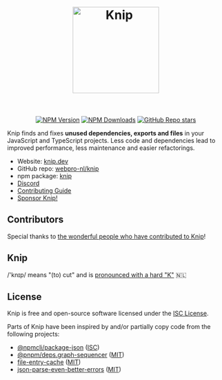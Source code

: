 <h1 align="center">
  <br />
  <a href="https://knip.dev">
    <img height="200" width="200" src="https://knip.dev/favicon.svg" alt="Knip" />
  </a>
  <br />
  <br />
</h1>

<div align="center">

[![NPM Version][2]][1] [![NPM Downloads][3]][1] [![GitHub Repo stars][5]][4]

</div>

Knip finds and fixes **unused dependencies, exports and files** in your
JavaScript and TypeScript projects. Less code and dependencies lead to improved
performance, less maintenance and easier refactorings.

- Website: [knip.dev][6]
- GitHub repo: [webpro-nl/knip][4]
- npm package: [knip][1]
- [Discord][7]
- [Contributing Guide][8]
- [Sponsor Knip!][9]

## Contributors

Special thanks to [the wonderful people who have contributed to Knip][10]!

## Knip

/'knɪp/ means "(to) cut" and is [pronounced with a hard "K"][11] 🇳🇱

## License

Knip is free and open-source software licensed under the [ISC License][12].

Parts of Knip have been inspired by and/or partially copy code from the
following projects:

- [@npmcli/package-json][17] ([ISC][18])
- [@pnpm/deps.graph-sequencer][15] ([MIT][16])
- [file-entry-cache][13] ([MIT][14])
- [json-parse-even-better-errors][19] ([MIT][20])

[1]: https://www.npmjs.com/package/knip
[2]: https://img.shields.io/npm/v/knip?color=f56e0f
[3]: https://img.shields.io/npm/dm/knip?color=f56e0f
[4]: https://github.com/webpro-nl/knip
[5]:
  https://img.shields.io/github/stars/webpro-nl/knip?style=flat-square&color=f56e0f
[6]: https://knip.dev
[7]: https://discord.gg/r5uXTtbTpc
[8]: https://github.com/webpro-nl/knip/blob/main/.github/CONTRIBUTING.md
[9]: https://knip.dev/sponsors
[10]: https://knip.dev/#created-by-awesome-contributors
[11]: https://www.youtube.com/watch?v=PE7h7KvQoUI&t=9s
[12]: ./license
[13]: https://github.com/jaredwray/cacheable/tree/main/packages/file-entry-cache
[14]:
  https://github.com/jaredwray/cacheable/blob/main/packages/file-entry-cache/LICENSE
[15]: https://github.com/pnpm/pnpm/tree/main/deps/graph-sequencer
[16]: https://github.com/pnpm/pnpm/blob/main/LICENSE
[17]: https://github.com/npm/package-json
[18]: https://github.com/npm/package-json/blob/main/LICENSE
[19]: https://github.com/npm/json-parse-even-better-errors
[20]: https://github.com/npm/json-parse-even-better-errors/blob/main/LICENSE.md
